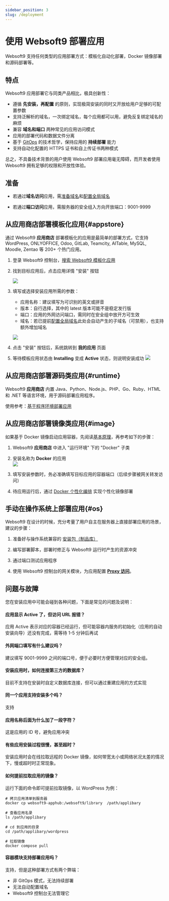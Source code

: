 ```yaml
---
sidebar_position: 3
slug: /deployment
---
```


# 使用 Websoft9 部署应用

Websoft9 支持任何类型的应用部署方式：模板化自动化部署，Docker 镜像部署和源码部署等。   

## 特点

Websoft9 应用部署它与同类产品相比，极具创新性：   

- 遵循 **先安装，再配置** 的原则，实现极简安装的同时又开放给用户足够的可配置参数
- 支持泛解析的域名，一次绑定域名，每个应用都可以用，避免反复绑定域名的麻烦
- 兼容 **域名和端口** 两种常见的应用访问模式
- 应用的部署代码和数据文件分离
- 基于 [GitOps](./plan-git#gitops) 的技术哲学，保持应用的 **持续部署** 能力
- 支持自动化配置的 HTTPS 证书和自上传证书两种模式

总之，不具备技术背景的用户使用 Websoft9 部署应用毫无障碍，而开发者使用 Websoft9 拥有足够的权限和开放性体验。  

## 准备

- 若通过**域名访问**应用，需[准备域名](./domain-prepare)和[配置全局域名](./domain-set)

- 若通过**端口访问**应用，需服务器的安全组入方向开放端口：9001-9999


## 从应用商店部署模板化应用{#appstore}

通过 Websoft9 **应用商店** 部署模板化的应用是最简单的部署方式，它支持 WordPress, ONLYOFFICE, Odoo, GitLab, Teamcity, AITable, MySQL, Moodle, Zentao 等 200+ 个热门应用。  

1. 登录 Websoft9 控制台，[搜索 Websoft9 模板化应用](./appstore.md)

1. 找到目标应用后，点击应用详情 "安装" 按钮

   ![](./assets/websoft9-appstoredetail.png)

2. 填写或选择安装应用所需的参数：

   - 应用名称：建议填写为可识别的英文或拼音
   - 版本：自行选择，其中的 latest 版本可能不是稳定发行版
   - 端口：应用的外网访问端口，需同时在安全组中放开方可生效
   - 域名：若已提前[配置全局域名](./domain-set)此处会自动产生的子域名（可禁用），也支持额外增加域名

   ![](./assets/websoft9-installapp-fill.png)


3. 点击 "安装" 按钮后，系统跳转到 **我的应用** 页面

4. 等待模板应用状态由 **Installing** 变成 **Active** 状态，则说明安装成功
   ![](./assets/websoft9-myapps-active.png)

## 从应用商店部署源码类应用{#runtime}

Websoft9 **应用商店** 内置 Java、Python、Node.js、PHP、Go、Ruby、HTML 和 .NET 等语言环境，用于源码部署应用程序。

使用参考：[基于程序环境部署应用](./runtime)

## 从应用商店部署镜像类应用{#image}

如果基于 Docker 镜像启动应用容器，先阅读[基本原理](./docker)，再参考如下的步骤：

1. Websoft9 **应用商店** 中进入 "运行环境" 下的 "Docker" 子类

2. 安装名称为 **Docker** 的应用   
   ![](./assets/websoft9-installdockertp.png)

3. 填写安装参数时，务必准确填写目标应用的容器端口（后续步骤被网关转发访问）

4. 待应用运行后，通过 [Docker 个性化编排](./app-compose) 实现个性化镜像部署

## 手动在操作系统上部署应用{#os}

Websoft9 在设计的时候，充分考量了用户自主在服务器上直接部署应用的场景，建议的步骤：

1. 准备好与操作系统兼容的 [安装包（制品库）](./plan-package)

2. 编写部署脚本，部署时修正与 Websoft9 运行时产生的资源冲突

3. 通过端口测试应用程序

3. 使用 Websoft9 控制台的网关模块，为应用配置 **[Proxy 访问](./gateway-proxy)**。  


## 问题与故障

您在安装应用中可能会碰到各种问题，下面是常见的问题及说明：

#### 应用显示 Active 了，但访问 URL 报错？

应用 Active 表示对应的容器已经运行，但可能容器内服务的初始化（应用的自动安装向导）还没有完成，需等待 1-5 分钟后再试

#### 外网端口填写有什么建议吗？

建议填写 9001-9999 之间的端口号，便于必要时方便管理对应的安全组。  

#### 安装应用时，如何连接第三方的数据库？

目前不支持在安装时自定义数据库连接，但可以通过重建应用的方式实现

#### 同一个应用支持安装多个吗？

支持

#### 应用名称后面为什么加了一段字符？

这是应用的 ID 号，避免应用冲突

#### 有些应用安装过程很慢，甚至超时？

安装应用时会在线拉取远程的 Docker 镜像，如何带宽太小或网络状况太差的情况下，慢或超时时正常现象。  

#### 如何提前拉取应用的镜像？

运行下面的命令即可提前拉取镜像，以 WordPress 为例：

```
# 拷贝应用清单到服务器
docker cp websoft9-apphub:/websoft9/library  /path/applibary

# 查看应用名录
ls /path/applibary

# cd 到应用的目录
cd /path/applibary/wordpress

# 拉取镜像
docker compose pull 
```

#### 容器模块支持部署应用吗？

支持，但是这种部署方式有两个弊端：

- 非 GitOps 模式，无法持续部署
- 无法自动配置域名
- Websoft9 控制台无法管理它
